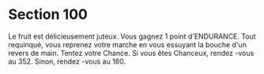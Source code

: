 # Section 100

Le fruit est délicieusement juteux. Vous gagnez 1 point
d'ENDURANCE. Tout requinqué, vous reprenez votre marche en
vous essuyant la bouche d'un revers de main.  Tentez votre Chance.
Si vous êtes Chanceux, rendez -vous au  352. Sinon, rendez -vous au
160.